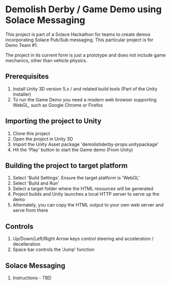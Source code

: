 # Demolish Derby / Game Demo using Solace Messaging
This project is part of a Solace Hackathon for teams to create demos incorporating Solace Pub/Sub messaging.  This particular project is for Demo Team #1.

The project in its current form is just a prototype and does not include game mechanics, other than vehicle physics.

## Prerequisites
1. Install Unity 3D version 5.x / and related build tools (Part of the Unity installer)
2. To run the Game Demo you need a modern web browser supporting WebGL, such as Google Chrome or Firefox

## Importing the project to Unity
1. Clone this project
2. Open the project in Unity 3D
3. Import the Unity Asset package 'demolishderby-props.unitypackage'
4. Hit the 'Play' button to start the Game demo (From Unity)

## Building the project to target platform
1. Select 'Build Settings'.  Ensure the target platform is 'WebGL'
2. Select 'Build and Run'
3. Select a target folder where the HTML resources will be generated
4. Project builds and Unity launches a local HTTP server to serve up the demo
5. Alternately, you can copy the HTML output to your own web server and serve from there

## Controls
1. Up/Down/Left/Right Arrow keys control steering and acceleration / decelleration
2. Space bar controls the 'Jump' function

## Solace Messaging
1. Instructions - TBD

